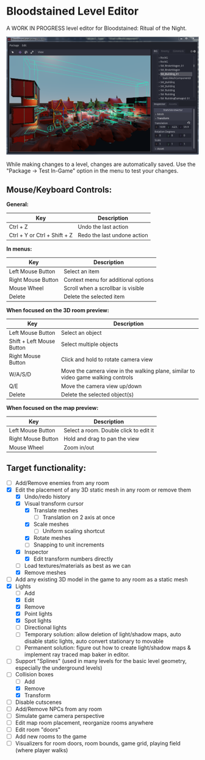 # Bloodstained Level Editor

A WORK IN PROGRESS level editor for Bloodstained: Ritual of the Night.

![Editor Preview](https://raw.githubusercontent.com/giwayume/BloodstainedLevelEditor/master/Screenshots/EditorDemoCollisionBoxes.png)

While making changes to a level, changes are automatically saved. Use the "Package -> Test In-Game" option in the menu to test your changes.

## Mouse/Keyboard Controls:

**General:**

| Key                          | Description                 |
|------------------------------|-----------------------------|
| Ctrl + Z                     | Undo the last action        |
| Ctrl + Y or Ctrl + Shift + Z | Redo the last undone action |

**In menus:**

| Key                | Description                         |
|--------------------|-------------------------------------|
| Left Mouse Button  | Select an item                      |
| Right Mouse Button | Context menu for additional options |
| Mouse Wheel        | Scroll when a scrollbar is visible  |
| Delete             | Delete the selected item            |

**When focused on the 3D room preview:**

| Key                       | Description                                                                       |
|---------------------------|-----------------------------------------------------------------------------------|
| Left Mouse Button         | Select an object                                                                  |
| Shift + Left Mouse Button | Select multiple objects                                                           |
| Right Mouse Button        | Click and hold to rotate camera view                                              |
| W/A/S/D                   | Move the camera view in the walking plane, similar to video game walking controls |
| Q/E                       | Move the camera view up/down                                                      |
| Delete                    | Delete the selected object(s)                                                     |

**When focused on the map preview:**

| Key                | Description                            |
|--------------------|----------------------------------------|
| Left Mouse Button  | Select a room. Double click to edit it |
| Right Mouse Button | Hold and drag to pan the view          |
| Mouse Wheel        | Zoom in/out                            |

## Target functionality:
- [ ] Add/Remove enemies from any room
- [x] Edit the placement of any 3D static mesh in any room or remove them
    - [x] Undo/redo history
    - [x] Visual transform cursor
        - [x] Translate meshes
            - [ ] Translation on 2 axis at once
        - [x] Scale meshes
            - [ ] Uniform scaling shortcut
        - [x] Rotate meshes
        - [ ] Snapping to unit increments
    - [x] Inspector
        - [x] Edit transform numbers directly
    - [ ] Load textures/materials as best as we can
    - [x] Remove meshes
- [ ] Add any existing 3D model in the game to any room as a static mesh
- [x] Lights
    - [ ] Add
    - [x] Edit
    - [x] Remove
    - [x] Point lights
    - [x] Spot lights
    - [ ] Directional lights
    - [ ] Temporary solution: allow deletion of light/shadow maps, auto disable static lights, auto convert stationary to movable
    - [ ] Permanent solution: figure out how to create light/shadow maps & implement ray traced map baker in editor.
- [ ] Support "Splines" (used in many levels for the basic level geometry, especially the underground levels)
- [ ] Collision boxes
    - [ ] Add
    - [x] Remove
    - [x] Transform
- [ ] Disable cutscenes
- [ ] Add/Remove NPCs from any room
- [ ] Simulate game camera perspective
- [ ] Edit map room placement, reorganize rooms anywhere
- [ ] Edit room "doors"
- [ ] Add new rooms to the game
- [ ] Visualizers for room doors, room bounds, game grid, playing field (where player walks)